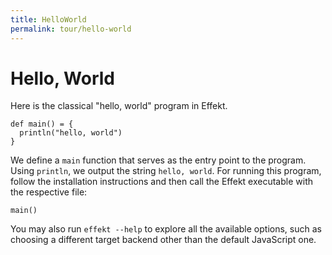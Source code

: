 ```yaml
---
title: HelloWorld
permalink: tour/hello-world
---
```


# Hello, World

Here is the classical "hello, world" program in Effekt.

```
def main() = {
  println("hello, world")
}
```

We define a `main` function that serves as the entry point to the program. Using `println`, we output the string `hello, world`. For running this program, follow the installation instructions and then call the Effekt executable with the respective file:

```effekt:repl
main()
```

You may also run `effekt --help` to explore all the available options, such as choosing a different target backend other than the default JavaScript one.
